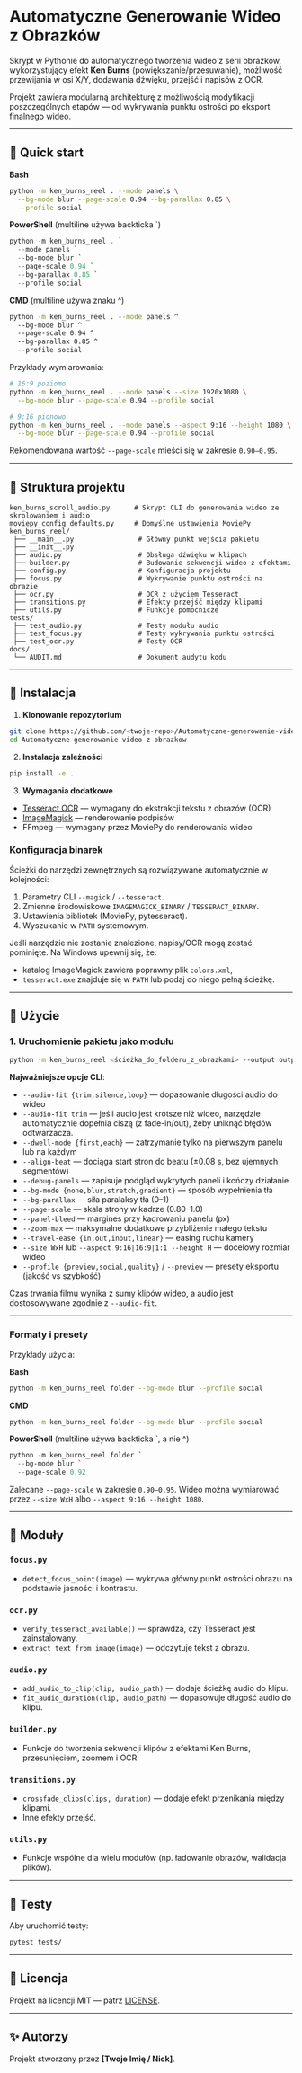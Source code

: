 # Automatyczne Generowanie Wideo z Obrazków

Skrypt w Pythonie do automatycznego tworzenia wideo z serii obrazków, wykorzystujący efekt **Ken Burns** (powiększanie/przesuwanie), możliwość przewijania w osi X/Y, dodawania dźwięku, przejść i napisów z OCR.

Projekt zawiera modularną architekturę z możliwością modyfikacji poszczególnych etapów — od wykrywania punktu ostrości po eksport finalnego wideo.

---

## 🚀 Quick start

**Bash**

```bash
python -m ken_burns_reel . --mode panels \
  --bg-mode blur --page-scale 0.94 --bg-parallax 0.85 \
  --profile social
```

**PowerShell** (multiline używa backticka \`)

```powershell
python -m ken_burns_reel . `
  --mode panels `
  --bg-mode blur `
  --page-scale 0.94 `
  --bg-parallax 0.85 `
  --profile social
```

**CMD** (multiline używa znaku ^)

```cmd
python -m ken_burns_reel . --mode panels ^
  --bg-mode blur ^
  --page-scale 0.94 ^
  --bg-parallax 0.85 ^
  --profile social
```

Przykłady wymiarowania:

```bash
# 16:9 poziomo
python -m ken_burns_reel . --mode panels --size 1920x1080 \
  --bg-mode blur --page-scale 0.94 --profile social

# 9:16 pionowo
python -m ken_burns_reel . --mode panels --aspect 9:16 --height 1080 \
  --bg-mode blur --page-scale 0.94 --profile social
```

Rekomendowana wartość `--page-scale` mieści się w zakresie `0.90–0.95`.

---

## 📂 Struktura projektu

```
ken_burns_scroll_audio.py      # Skrypt CLI do generowania wideo ze skrolowaniem i audio
moviepy_config_defaults.py     # Domyślne ustawienia MoviePy
ken_burns_reel/
 ├── __main__.py                # Główny punkt wejścia pakietu
 ├── __init__.py
 ├── audio.py                   # Obsługa dźwięku w klipach
 ├── builder.py                 # Budowanie sekwencji wideo z efektami
 ├── config.py                  # Konfiguracja projektu
 ├── focus.py                   # Wykrywanie punktu ostrości na obrazie
 ├── ocr.py                     # OCR z użyciem Tesseract
 ├── transitions.py             # Efekty przejść między klipami
 ├── utils.py                   # Funkcje pomocnicze
tests/
 ├── test_audio.py              # Testy modułu audio
 ├── test_focus.py              # Testy wykrywania punktu ostrości
 ├── test_ocr.py                # Testy OCR
docs/
 └── AUDIT.md                   # Dokument audytu kodu
```

---

## 🚀 Instalacja

1. **Klonowanie repozytorium**
```bash
git clone https://github.com/<twoje-repo>/Automatyczne-generowanie-video-z-obrazkow.git
cd Automatyczne-generowanie-video-z-obrazkow
```

2. **Instalacja zależności**
```bash
pip install -e .
```

3. **Wymagania dodatkowe**
- [Tesseract OCR](https://github.com/tesseract-ocr/tesseract) — wymagany do ekstrakcji tekstu z obrazów (OCR)
- [ImageMagick](https://imagemagick.org) — renderowanie podpisów
- FFmpeg — wymagany przez MoviePy do renderowania wideo

### Konfiguracja binarek

Ścieżki do narzędzi zewnętrznych są rozwiązywane automatycznie w kolejności:

1. Parametry CLI `--magick` / `--tesseract`.
2. Zmienne środowiskowe `IMAGEMAGICK_BINARY` / `TESSERACT_BINARY`.
3. Ustawienia bibliotek (MoviePy, pytesseract).
4. Wyszukanie w `PATH` systemowym.

Jeśli narzędzie nie zostanie znalezione, napisy/OCR mogą zostać pominięte.
Na Windows upewnij się, że:

- katalog ImageMagick zawiera poprawny plik `colors.xml`,
- `tesseract.exe` znajduje się w `PATH` lub podaj do niego pełną ścieżkę.

---

## 📖 Użycie

### 1. Uruchomienie pakietu jako modułu
```bash
python -m ken_burns_reel <ścieżka_do_folderu_z_obrazkami> --output output.mp4
```

**Najważniejsze opcje CLI**:
- `--audio-fit {trim,silence,loop}` — dopasowanie długości audio do wideo
- `--audio-fit trim` — jeśli audio jest krótsze niż wideo, narzędzie automatycznie dopełnia ciszą (z fade-in/out), żeby uniknąć błędów odtwarzacza.
- `--dwell-mode {first,each}` — zatrzymanie tylko na pierwszym panelu lub na każdym
- `--align-beat` — dociąga start stron do beatu (±0.08 s, bez ujemnych segmentów)
- `--debug-panels` — zapisuje podgląd wykrytych paneli i kończy działanie
- `--bg-mode {none,blur,stretch,gradient}` — sposób wypełnienia tła
- `--bg-parallax` — siła paralaksy tła (0–1)
- `--page-scale` — skala strony w kadrze (0.80–1.0)
- `--panel-bleed` — margines przy kadrowaniu panelu (px)
- `--zoom-max` — maksymalne dodatkowe przybliżenie małego tekstu
- `--travel-ease {in,out,inout,linear}` — easing ruchu kamery
- `--size WxH` lub `--aspect 9:16|16:9|1:1 --height H` — docelowy rozmiar wideo
- `--profile {preview,social,quality}` / `--preview` — presety eksportu (jakość vs szybkość)

Czas trwania filmu wynika z sumy klipów wideo, a audio jest dostosowywane zgodnie z `--audio-fit`.

---

### Formaty i presety

Przykłady użycia:

**Bash**
```bash
python -m ken_burns_reel folder --bg-mode blur --profile social
```

**CMD**
```cmd
python -m ken_burns_reel folder --bg-mode blur --profile social
```

**PowerShell** (multiline używa backticka `, a nie ^)
```powershell
python -m ken_burns_reel folder `
  --bg-mode blur `
  --page-scale 0.92
```

Zalecane `--page-scale` w zakresie `0.90–0.95`. Wideo można wymiarować przez `--size WxH` albo `--aspect 9:16 --height 1080`.

---

## 🔧 Moduły

### `focus.py`
- `detect_focus_point(image)` — wykrywa główny punkt ostrości obrazu na podstawie jasności i kontrastu.

### `ocr.py`
- `verify_tesseract_available()` — sprawdza, czy Tesseract jest zainstalowany.
- `extract_text_from_image(image)` — odczytuje tekst z obrazu.

### `audio.py`
- `add_audio_to_clip(clip, audio_path)` — dodaje ścieżkę audio do klipu.
- `fit_audio_duration(clip, audio_path)` — dopasowuje długość audio do klipu.

### `builder.py`
- Funkcje do tworzenia sekwencji klipów z efektami Ken Burns, przesunięciem, zoomem i OCR.

### `transitions.py`
- `crossfade_clips(clips, duration)` — dodaje efekt przenikania między klipami.
- Inne efekty przejść.

### `utils.py`
- Funkcje wspólne dla wielu modułów (np. ładowanie obrazów, walidacja plików).

---

## 🧪 Testy
Aby uruchomić testy:
```bash
pytest tests/
```

---

## 📜 Licencja
Projekt na licencji MIT — patrz [LICENSE](LICENSE).

---

## ✨ Autorzy
Projekt stworzony przez **[Twoje Imię / Nick]**.

